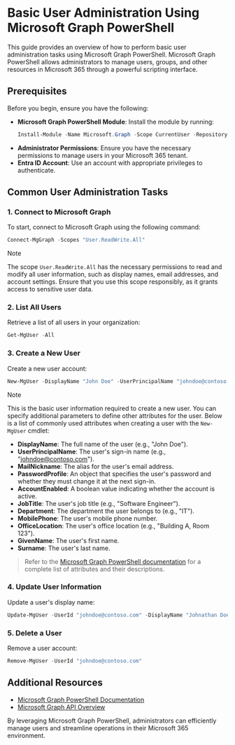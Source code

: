 # Basic User Administration Using Microsoft Graph PowerShell

This guide provides an overview of how to perform basic user administration tasks using Microsoft Graph PowerShell. Microsoft Graph PowerShell allows administrators to manage users, groups, and other resources in Microsoft 365 through a powerful scripting interface.

## Prerequisites

Before you begin, ensure you have the following:

- **Microsoft Graph PowerShell Module**: Install the module by running:
  ```powershell
  Install-Module -Name Microsoft.Graph -Scope CurrentUser -Repository PSGallery -Force -AllowClobber
  ```
- **Administrator Permissions**: Ensure you have the necessary permissions to manage users in your Microsoft 365 tenant.
- **Entra ID Account**: Use an account with appropriate privileges to authenticate.

## Common User Administration Tasks

### 1. Connect to Microsoft Graph
To start, connect to Microsoft Graph using the following command:
```powershell
Connect-MgGraph -Scopes "User.ReadWrite.All"
```

> [!Note]
> The scope `User.ReadWrite.All` has the necessary permissions to read and modify all user information, such as display names, email addresses, and account settings. Ensure that you use this scope responsibly, as it grants access to sensitive user data.

### 2. List All Users
Retrieve a list of all users in your organization:
```powershell
Get-MgUser -All
```

### 3. Create a New User
Create a new user account:
```powershell
New-MgUser -DisplayName "John Doe" -UserPrincipalName "johndoe@contoso.com" -MailNickname "johndoe" -PasswordProfile @{Password="P@ssw0rd"; ForceChangePasswordNextSignIn=$true} -AccountEnabled:$true
```
> [!Note]
> This is the basic user information required to create a new user. You can specify additional parameters to define other attributes for the user. Below is a list of commonly used attributes when creating a user with the `New-MgUser` cmdlet:

- **DisplayName**: The full name of the user (e.g., "John Doe").
- **UserPrincipalName**: The user's sign-in name (e.g., "johndoe@contoso.com").
- **MailNickname**: The alias for the user's email address.
- **PasswordProfile**: An object that specifies the user's password and whether they must change it at the next sign-in.
- **AccountEnabled**: A boolean value indicating whether the account is active.
- **JobTitle**: The user's job title (e.g., "Software Engineer").
- **Department**: The department the user belongs to (e.g., "IT").
- **MobilePhone**: The user's mobile phone number.
- **OfficeLocation**: The user's office location (e.g., "Building A, Room 123").
- **GivenName**: The user's first name.
- **Surname**: The user's last name.

> Refer to the [Microsoft Graph PowerShell documentation](https://learn.microsoft.com/powershell/microsoftgraph/) for a complete list of attributes and their descriptions.

### 4. Update User Information
Update a user's display name:
```powershell
Update-MgUser -UserId "johndoe@contoso.com" -DisplayName "Johnathan Doe"
```

### 5. Delete a User
Remove a user account:
```powershell
Remove-MgUser -UserId "johndoe@contoso.com"
```

## Additional Resources

- [Microsoft Graph PowerShell Documentation](https://learn.microsoft.com/powershell/microsoftgraph/)
- [Microsoft Graph API Overview](https://learn.microsoft.com/graph/overview)

By leveraging Microsoft Graph PowerShell, administrators can efficiently manage users and streamline operations in their Microsoft 365 environment.